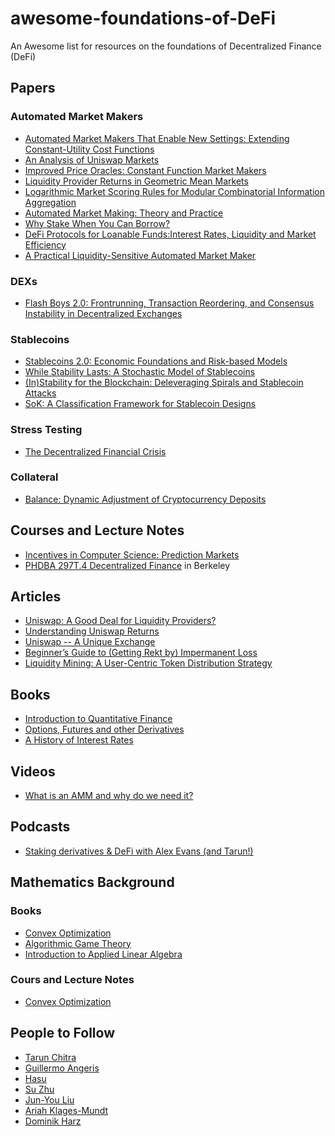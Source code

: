 # awesome-foundations-of-DeFi
An Awesome list for resources on the foundations of Decentralized Finance (DeFi)

## Papers

### Automated Market Makers

- [Automated Market Makers That Enable New Settings: Extending Constant-Utility Cost Functions](https://www.cs.cmu.edu/~sandholm/automatedMarketMakersThatEnableNewSettings.AMMA-11.pdf)
- [An Analysis of Uniswap Markets](https://arxiv.org/pdf/1911.03380.pdf)
- [Improved Price Oracles: Constant Function Market Makers](https://arxiv.org/pdf/2003.10001.pdf)
- [Liquidity Provider Returns in Geometric Mean Markets](https://arxiv.org/pdf/2003.10001.pdf)
- [Logarithmic Market Scoring Rules for Modular Combinatorial Information Aggregation](http://mason.gmu.edu/~rhanson/mktscore.pdf)
- [Automated Market Making: Theory and Practice](http://reports-archive.adm.cs.cmu.edu/anon/2012/CMU-CS-12-123.pdf)
- [Why Stake When You Can Borrow?](https://arxiv.org/abs/2006.11156)
- [DeFi Protocols for Loanable Funds:Interest Rates, Liquidity and Market Efficiency](https://arxiv.org/pdf/2006.13922.pdf)
- [A Practical Liquidity-Sensitive Automated Market Maker](https://www.cs.cmu.edu/~./sandholm/liquidity-sensitive%20automated%20market%20maker.teac.pdf)

### DEXs

- [Flash Boys 2.0:
Frontrunning, Transaction Reordering, and Consensus Instability in Decentralized Exchanges](https://arxiv.org/pdf/1904.05234.pdf?kid=QWWTH)

### Stablecoins

- [Stablecoins 2.0: Economic Foundations and Risk-based Models](https://arxiv.org/abs/2006.12388)
- [While Stability Lasts: A Stochastic Model of Stablecoins](https://arxiv.org/abs/2004.01304)
- [(In)Stability for the Blockchain: Deleveraging Spirals and Stablecoin Attacks](https://arxiv.org/abs/1906.02152)
- [SoK: A Classification Framework for Stablecoin Designs](https://fc20.ifca.ai/preproceedings/119.pdf)

### Stress Testing

- [The Decentralized Financial Crisis](https://arxiv.org/abs/2002.08099)

### Collateral

- [Balance: Dynamic Adjustment of Cryptocurrency Deposits](https://eprint.iacr.org/2019/675)


## Courses and Lecture Notes
- [Incentives in Computer Science: Prediction Markets](http://timroughgarden.org/f16/l/l18.pdf)
- [PHDBA 297T.4 Decentralized Finance](https://berkeley-defi.github.io/) in Berkeley

## Articles

- [Uniswap: A Good Deal for Liquidity Providers?](https://medium.com/@pintail/uniswap-a-good-deal-for-liquidity-providers-104c0b6816f2)
- [Understanding Uniswap Returns](https://medium.com/@pintail/understanding-uniswap-returns-cc593f3499ef)
- [Uniswap -- A Unique Exchange](https://medium.com/scalar-capital/uniswap-a-unique-exchange-f4ef44f807bf)
- [Beginner’s Guide to (Getting Rekt by) Impermanent Loss](https://blog.bancor.network/beginners-guide-to-getting-rekt-by-impermanent-loss-7c9510cb2f22#:~:text=What%20Is%20Impermanent%20loss%3F,the%20greater%20the%20impermanent%20loss.)
- [Liquidity Mining: A User-Centric Token Distribution Strategy](https://medium.com/bollinger-investment-group/liquidity-mining-a-user-centric-token-distribution-strategy-1d05c5174641)

## Books

- [Introduction to Quantitative Finance](https://www.oupcanada.com/catalog/9780199666584.html)
- [Options, Futures and other Derivatives](https://www.pearson.com/us/higher-education/product/Hull-Options-Futures-and-Other-Derivatives-9th-Edition/9780133456318.html)
- [A History of Interest Rates](https://www.wiley.com/en-ca/A+History+of+Interest+Rates,+4th+Edition-p-9780471732839)

## Videos

- [What is an AMM and why do we need it?](https://www.youtube.com/watch?v=Ui1TBPdnEJU)

## Podcasts

- [Staking derivatives & DeFi with Alex Evans (and Tarun!)](https://www.zeroknowledge.fm/140)

## Mathematics Background

### Books

- [Convex Optimization](https://web.stanford.edu/~boyd/cvxbook/bv_cvxbook.pdf)
- [Algorithmic Game Theory](https://www.cs.cmu.edu/~sandholm/cs15-892F13/algorithmic-game-theory.pdf)
- [Introduction to Applied Linear Algebra](http://vmls-book.stanford.edu/vmls.pdf)


### Cours and Lecture Notes
- [Convex Optimization](https://web.stanford.edu/~boyd/cvxbook/bv_cvxslides.pdf)

## People to Follow
- [Tarun Chitra](https://twitter.com/tarunchitra)
- [Guillermo Angeris](https://twitter.com/GuilleAngeris)
- [Hasu](https://twitter.com/hasufl)
- [Su Zhu](https://twitter.com/zhusu)
- [Jun-You Liu](https://twitter.com/orbxball)
- [Ariah Klages-Mundt](https://twitter.com/aklamun)
- [Dominik Harz](https://twitter.com/dominik0_)
